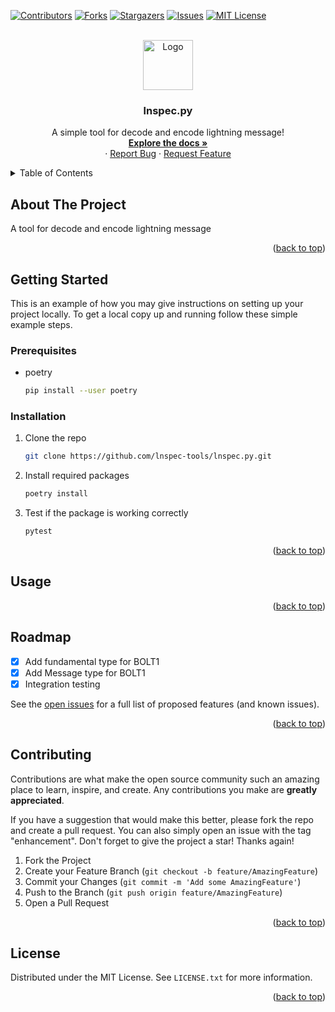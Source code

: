[![Contributors][contributors-shield]][contributors-url]
[![Forks][forks-shield]][forks-url]
[![Stargazers][stars-shield]][stars-url]
[![Issues][issues-shield]][issues-url]
[![MIT License][license-shield]][license-url]



<!-- PROJECT LOGO -->
<br />
<div align="center">
  <a href="https://github.com/lnspec-tools/lnspec.py">
    <img src="https://avatars.githubusercontent.com/u/96240141?s=200&v=4" alt="Logo" width="80" height="80">
  </a>

  <h3 align="center">lnspec.py</h3>

  <p align="center">
    A simple tool for decode and encode lightning message!
    <br />
    <a href="https://github.com/lnspec-tools/lnspec.py"><strong>Explore the docs »</strong></a>
    <br />
    ·
    <a href="https://github.com/lnspec-tools/lnspec.py/issues">Report Bug</a>
    ·
    <a href="https://github.com/lnspec-tools/lnspec.py/issues">Request Feature</a>
  </p>
</div>



<!-- TABLE OF CONTENTS -->
<details>
  <summary>Table of Contents</summary>
  <ol>
    <li>
      <a href="#about-the-project">About The Project</a>
      <ul>
        <li><a href="#built-with">Built With</a></li>
      </ul>
    </li>
    <li>
      <a href="#getting-started">Getting Started</a>
      <ul>
        <li><a href="#prerequisites">Prerequisites</a></li>
        <li><a href="#installation">Installation</a></li>
      </ul>
    </li>
    <li><a href="#usage">Usage</a></li>
    <li><a href="#roadmap">Roadmap</a></li>
    <li><a href="#contributing">Contributing</a></li>
    <li><a href="#license">License</a></li>
    <li><a href="#contact">Contact</a></li>
    <li><a href="#acknowledgments">Acknowledgments</a></li>
  </ol>
</details>



<!-- ABOUT THE PROJECT -->
## About The Project
A tool for decode and encode lightning message



<p align="right">(<a href="#top">back to top</a>)</p>


<!-- GETTING STARTED -->
## Getting Started

This is an example of how you may give instructions on setting up your project locally.
To get a local copy up and running follow these simple example steps.

### Prerequisites

* poetry
  ```sh
  pip install --user poetry
  ```

### Installation

1. Clone the repo
   ```sh
   git clone https://github.com/lnspec-tools/lnspec.py.git
   ```
2. Install required packages
   ```sh
   poetry install
   ```
3. Test if the package is working correctly
   ```sh
   pytest
   ```

<p align="right">(<a href="#top">back to top</a>)</p>



<!-- USAGE EXAMPLES -->
## Usage



<p align="right">(<a href="#top">back to top</a>)</p>



<!-- ROADMAP -->
## Roadmap

- [x] Add fundamental type for BOLT1
- [x] Add Message type for BOLT1
- [x] Integration testing

See the [open issues](https://github.com/lnspec-tools/lnspec.py/issues) for a full list of proposed features (and known issues).

<p align="right">(<a href="#top">back to top</a>)</p>



<!-- CONTRIBUTING -->
## Contributing

Contributions are what make the open source community such an amazing place to learn, inspire, and create. Any contributions you make are **greatly appreciated**.

If you have a suggestion that would make this better, please fork the repo and create a pull request. You can also simply open an issue with the tag "enhancement".
Don't forget to give the project a star! Thanks again!

1. Fork the Project
2. Create your Feature Branch (`git checkout -b feature/AmazingFeature`)
3. Commit your Changes (`git commit -m 'Add some AmazingFeature'`)
4. Push to the Branch (`git push origin feature/AmazingFeature`)
5. Open a Pull Request

<p align="right">(<a href="#top">back to top</a>)</p>



<!-- LICENSE -->
## License

Distributed under the MIT License. See `LICENSE.txt` for more information.

<p align="right">(<a href="#top">back to top</a>)</p>

<!-- MARKDOWN LINKS & IMAGES -->
<!-- https://www.markdownguide.org/basic-syntax/#reference-style-links -->
[contributors-shield]: https://img.shields.io/github/contributors/lnspec-tools/lnspec.py.svg?style=for-the-badge
[contributors-url]: https://github.com/lnspec-tools/lnspec.py/graphs/contributors
[forks-shield]: https://img.shields.io/github/forks/lnspec-tools/lnspec.py.svg?style=for-the-badge
[forks-url]: https://github.com/lnspec-tools/lnspec.py/network/members
[stars-shield]: https://img.shields.io/github/stars/lnspec-tools/lnspec.py.svg?style=for-the-badge
[stars-url]: https://github.com/lnspec-tools/lnspec.py/stargazers
[issues-shield]: https://img.shields.io/github/issues/lnspec-tools/lnspec.py.svg?style=for-the-badge
[issues-url]: https://github.com/lnspec-tools/lnspec.py/issues
[license-shield]: https://img.shields.io/github/license/lnspec-tools/lnspec.py.svg?style=for-the-badge
[license-url]: https://github.com/lnspec-tools/lnspec.py/blob/master/LICENSE.txt

